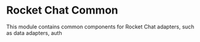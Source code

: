 # Rocket Chat Common

This module contains common components for Rocket Chat adapters, such as
data adapters, auth

